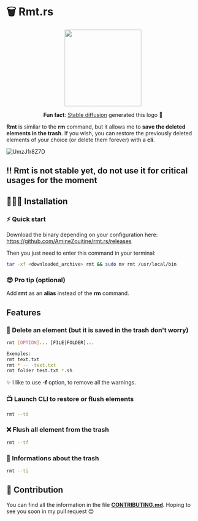 # 🗑️ Rmt.rs

<p align="center">
    <img width="200" src="https://user-images.githubusercontent.com/53370597/195205359-21b93716-f78d-4200-9102-ce6145750303.png">
</p>
<p align="center"> <b>Fun fact</b>: <a href="https://stability.ai/blog/stable-diffusion-public-release">Stable diffusion</a> generated this logo 🎨</p>


**Rmt** is similar to the **rm** command, but it allows me to **save the deleted elements in the trash**. If you wish, you can restore the previously deleted elements of your choice (or delete them forever) with a **cli**.

![UmzJ1r8Z7D](https://user-images.githubusercontent.com/53370597/195318131-e1b3ad8b-4022-41c7-a226-3b9a28a1ee94.gif)

## ‼️ Rmt is not stable yet, do not use it for critical usages for the moment

## 👨🏽‍💻 Installation


### ⚡️ Quick start

Download the binary depending on your configuration here: https://github.com/AmineZouitine/rmt.rs/releases

Then you just need to enter this command in your terminal:
```sh
tar -xf <downloaded_archive> rmt && sudo mv rmt /usr/local/bin
````

### 😎 Pro tip (optional)

Add **rmt** as an **alias** instead of the **rm** command.
## Features

### 🚮 Delete an element (but it is saved in the trash don't worry)

```sh
rmt [OPTION]... [FILE|FOLDER]...

Exemples: 
rmt text.txt
rmt * -- -text.txt
rmt folder test.txt *.sh
```
✨ I like to use **-f** option, to remove all the warnings.

### 📺 Launch CLI to restore or flush elements

```sh
rmt --td
```

### ❌ Flush all element from the trash
```sh
rmt --tf
```

### 🔎 Informations about the trash

```sh
rmt --ti
```

## 🫵 Contribution

You can find all the information in the file [**CONTRIBUTING.md**](./CONTRIBUTING.md). Hoping to see you soon in my pull request 😊
